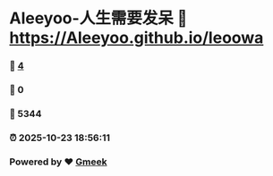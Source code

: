 # Aleeyoo-人生需要发呆 :link: https://Aleeyoo.github.io/leoowa 
### :page_facing_up: [4](https://Aleeyoo.github.io/leoowa/tag.html) 
### :speech_balloon: 0 
### :hibiscus: 5344 
### :alarm_clock: 2025-10-23 18:56:11 
### Powered by :heart: [Gmeek](https://github.com/Meekdai/Gmeek)
